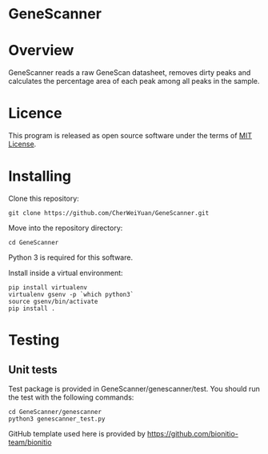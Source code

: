 # GeneScanner

# Overview 

GeneScanner reads a raw GeneScan datasheet, removes dirty peaks and calculates the percentage area of each peak among all peaks in the sample.

# Licence

This program is released as open source software under the terms of [MIT License](https://raw.githubusercontent.com/bionitio-team/bionitio/master/LICENSE).

# Installing

Clone this repository: 
```
git clone https://github.com/CherWeiYuan/GeneScanner.git
```

Move into the repository directory:
```
cd GeneScanner
```

Python 3 is required for this software.

Install inside a virtual environment:
```
pip install virtualenv
virtualenv gsenv -p `which python3`
source gsenv/bin/activate
pip install .
```

# Testing

## Unit tests

Test package is provided in GeneScanner/genescanner/test. You should run the test with the following commands:
```
cd GeneScanner/genescanner
python3 genescanner_test.py
```

GitHub template used here is provided by https://github.com/bionitio-team/bionitio
